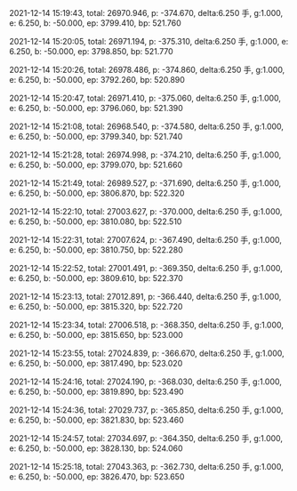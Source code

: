 2021-12-14 15:19:43, total: 26970.946, p: -374.670, delta:6.250 手, g:1.000, e: 6.250, b: -50.000, ep: 3799.410, bp: 521.760

2021-12-14 15:20:05, total: 26971.194, p: -375.310, delta:6.250 手, g:1.000, e: 6.250, b: -50.000, ep: 3798.850, bp: 521.770

2021-12-14 15:20:26, total: 26978.486, p: -374.860, delta:6.250 手, g:1.000, e: 6.250, b: -50.000, ep: 3792.260, bp: 520.890

2021-12-14 15:20:47, total: 26971.410, p: -375.060, delta:6.250 手, g:1.000, e: 6.250, b: -50.000, ep: 3796.060, bp: 521.390

2021-12-14 15:21:08, total: 26968.540, p: -374.580, delta:6.250 手, g:1.000, e: 6.250, b: -50.000, ep: 3799.340, bp: 521.740

2021-12-14 15:21:28, total: 26974.998, p: -374.210, delta:6.250 手, g:1.000, e: 6.250, b: -50.000, ep: 3799.070, bp: 521.660

2021-12-14 15:21:49, total: 26989.527, p: -371.690, delta:6.250 手, g:1.000, e: 6.250, b: -50.000, ep: 3806.870, bp: 522.320

2021-12-14 15:22:10, total: 27003.627, p: -370.000, delta:6.250 手, g:1.000, e: 6.250, b: -50.000, ep: 3810.080, bp: 522.510

2021-12-14 15:22:31, total: 27007.624, p: -367.490, delta:6.250 手, g:1.000, e: 6.250, b: -50.000, ep: 3810.750, bp: 522.280

2021-12-14 15:22:52, total: 27001.491, p: -369.350, delta:6.250 手, g:1.000, e: 6.250, b: -50.000, ep: 3809.610, bp: 522.370

2021-12-14 15:23:13, total: 27012.891, p: -366.440, delta:6.250 手, g:1.000, e: 6.250, b: -50.000, ep: 3815.320, bp: 522.720

2021-12-14 15:23:34, total: 27006.518, p: -368.350, delta:6.250 手, g:1.000, e: 6.250, b: -50.000, ep: 3815.650, bp: 523.000

2021-12-14 15:23:55, total: 27024.839, p: -366.670, delta:6.250 手, g:1.000, e: 6.250, b: -50.000, ep: 3817.490, bp: 523.020

2021-12-14 15:24:16, total: 27024.190, p: -368.030, delta:6.250 手, g:1.000, e: 6.250, b: -50.000, ep: 3819.890, bp: 523.490

2021-12-14 15:24:36, total: 27029.737, p: -365.850, delta:6.250 手, g:1.000, e: 6.250, b: -50.000, ep: 3821.830, bp: 523.460

2021-12-14 15:24:57, total: 27034.697, p: -364.350, delta:6.250 手, g:1.000, e: 6.250, b: -50.000, ep: 3828.130, bp: 524.060

2021-12-14 15:25:18, total: 27043.363, p: -362.730, delta:6.250 手, g:1.000, e: 6.250, b: -50.000, ep: 3826.470, bp: 523.650